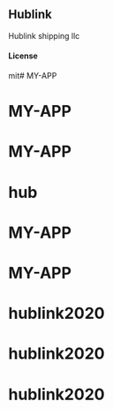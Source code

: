## Hublink

Hublink shipping llc 

#### License

mit# MY-APP
# MY-APP
# MY-APP
# hub
# MY-APP
# MY-APP
# hublink2020
# hublink2020
# hublink2020

